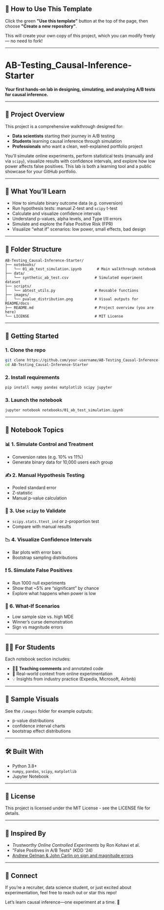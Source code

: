 ## 🧰 How to Use This Template    

Click the green **"Use this template"** button at the top of the page, then choose **"Create a new repository"**.   

This will create your own copy of this project, which you can modify freely — no need to fork!   

---    

# AB-Testing_Causal-Inference-Starter

**Your first hands-on lab in designing, simulating, and analyzing A/B tests for causal inference.**

---

## 🎯 Project Overview
This project is a comprehensive walkthrough designed for:
- **Data scientists** starting their journey in A/B testing
- **Students** learning causal inference through simulation
- **Professionals** who want a clean, well-explained portfolio project

You'll simulate online experiments, perform statistical tests (manually and via `scipy`), visualize results with confidence intervals, and explore how low power affects false positives. This lab is both a learning tool and a public showcase for your GitHub portfolio.

---

## 📘 What You’ll Learn

- How to simulate binary outcome data (e.g. conversion)
- Run hypothesis tests: manual Z-test and `scipy` t-test
- Calculate and visualize confidence intervals
- Understand p-values, alpha levels, and Type I/II errors
- Simulate and explore the False Positive Risk (FPR)
- Visualize “what if” scenarios: low power, small effects, bad design

---

## 📂 Folder Structure

```
AB-Testing_Causal-Inference-Starter/
├── notebooks/
│   └── 01_ab_test_simulation.ipynb       # Main walkthrough notebook
├── data/
│   └── synthetic_ab_test.csv            # Simulated experiment dataset
├── scripts/
│   └── abtest_utils.py                  # Reusable functions
├── images/
│   └── pvalue_distribution.png          # Visual outputs for README/docs
├── README.md                            # Project overview (you are here)
└── LICENSE                              # MIT License
```

---

## 🚀 Getting Started

### 1. Clone the repo
```bash
git clone https://github.com/your-username/AB-Testing_Causal-Inference-Starter.git
cd AB-Testing_Causal-Inference-Starter
```

### 2. Install requirements
```bash
pip install numpy pandas matplotlib scipy jupyter
```

### 3. Launch the notebook
```bash
jupyter notebook notebooks/01_ab_test_simulation.ipynb
```

---

## 🧠 Notebook Topics

### 📊 1. Simulate Control and Treatment
- Conversion rates (e.g. 10% vs 11%)
- Generate binary data for 10,000 users each group

### ✍️ 2. Manual Hypothesis Testing
- Pooled standard error
- Z-statistic
- Manual p-value calculation

### 🧪 3. Use `scipy` to Validate
- `scipy.stats.ttest_ind` or z-proportion test
- Compare with manual results

### 📉 4. Visualize Confidence Intervals
- Bar plots with error bars
- Bootstrap sampling distributions

### ❗ 5. Simulate False Positives
- Run 1000 null experiments
- Show that ~5% are “significant” by chance
- Explore what happens when power is low

### 🧮 6. What-If Scenarios
- Low sample size vs. high MDE
- Winner’s curse demonstration
- Sign vs magnitude errors

---

## 🧑‍🏫 For Students
Each notebook section includes:
- 👩‍🏫 **Teaching comments** and annotated code
- 📌 Real-world context from online experimentation
- 💡 Insights from industry practice (Expedia, Microsoft, Airbnb)

---

## 📸 Sample Visuals
See the `/images` folder for example outputs:
- p-value distributions
- confidence interval charts
- bootstrap effect distributions

---

## 🛠 Built With
- Python 3.8+
- `numpy`, `pandas`, `scipy`, `matplotlib`
- Jupyter Notebook

---

## 📄 License
This project is licensed under the MIT License - see the LICENSE file for details.

---

## 🌱 Inspired By
- *Trustworthy Online Controlled Experiments* by Ron Kohavi et al.
- "False Positives in A/B Tests" (KDD '24)
- [Andrew Gelman & John Carlin on sign and magnitude errors](https://doi.org/10.1177/1745691614551642)

---

## 🤝 Connect
If you’re a recruiter, data science student, or just excited about experimentation, feel free to reach out or star this repo!

Let’s learn causal inference—one experiment at a time. 🌱

